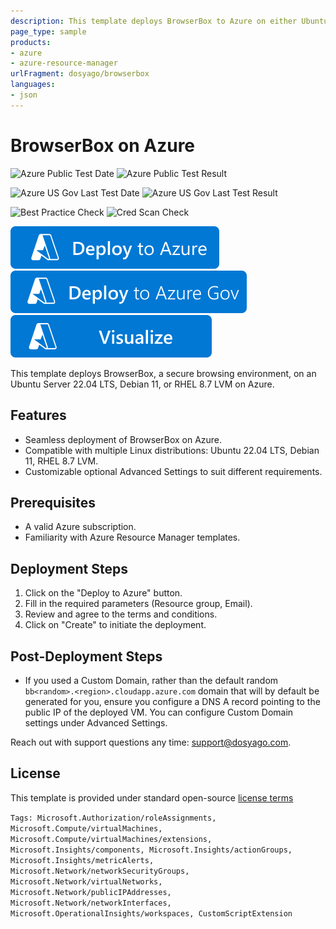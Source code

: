 ```yaml
---
description: This template deploys BrowserBox to Azure on either Ubuntu Server 22.04 LTS, Debian 11, or RHEL 8.7 LVM.
page_type: sample
products:
- azure
- azure-resource-manager
urlFragment: dosyago/browserbox
languages:
- json
---
```


# BrowserBox on Azure

![Azure Public Test Date](https://azurequickstartsservice.blob.core.windows.net/badges/application-workloads/dosyago/browserbox/PublicLastTestDate.svg)
![Azure Public Test Result](https://azurequickstartsservice.blob.core.windows.net/badges/application-workloads/dosyago/browserbox/PublicDeployment.svg)

![Azure US Gov Last Test Date](https://azurequickstartsservice.blob.core.windows.net/badges/application-workloads/dosyago/browserbox/FairfaxLastTestDate.svg)
![Azure US Gov Last Test Result](https://azurequickstartsservice.blob.core.windows.net/badges/application-workloads/dosyago/browserbox/FairfaxDeployment.svg)

![Best Practice Check](https://azurequickstartsservice.blob.core.windows.net/badges/application-workloads/dosyago/browserbox/BestPracticeResult.svg)
![Cred Scan Check](https://azurequickstartsservice.blob.core.windows.net/badges/application-workloads/dosyago/browserbox/CredScanResult.svg)

[![Deploy To Azure](https://raw.githubusercontent.com/Azure/azure-quickstart-templates/master/1-CONTRIBUTION-GUIDE/images/deploytoazure.svg?sanitize=true)](https://portal.azure.com/#create/Microsoft.Template/uri/https%3A%2F%2Fraw.githubusercontent.com%2FAzure%2Fazure-quickstart-templates%2Fmaster%2Fapplication-workloads%2Fdosyago%2Fbrowserbox%2Fazuredeploy.json/createUIDefinitionUri/https%3A%2F%2Fraw.githubusercontent.com%2FAzure%2Fazure-quickstart-templates%2Fmaster%2Fapplication-workloads%2Fdosyago%2Fbrowserbox%2FcreateUiDefinition.json)
[![Deploy To Azure US Gov](https://raw.githubusercontent.com/Azure/azure-quickstart-templates/master/1-CONTRIBUTION-GUIDE/images/deploytoazuregov.svg?sanitize=true)](https://portal.azure.us/#create/Microsoft.Template/uri/https%3A%2F%2Fraw.githubusercontent.com%2FAzure%2Fazure-quickstart-templates%2Fmaster%2Fapplication-workloads%2Fdosyago%2Fbrowserbox%2Fazuredeploy.json/createUIDefinitionUri/https%3A%2F%2Fraw.githubusercontent.com%2FAzure%2Fazure-quickstart-templates%2Fmaster%2Fapplication-workloads%2Fdosyago%2Fbrowserbox%2FcreateUiDefinition.json)
[![Visualize](https://raw.githubusercontent.com/Azure/azure-quickstart-templates/master/1-CONTRIBUTION-GUIDE/images/visualizebutton.svg?sanitize=true)](http://armviz.io/#/?load=https%3A%2F%2Fraw.githubusercontent.com%2FAzure%2Fazure-quickstart-templates%2Fmaster%2Fapplication-workloads%2Fdosyago%2Fbrowserbox%2Fazuredeploy.json)   

This template deploys BrowserBox, a secure browsing environment, on an Ubuntu Server 22.04 LTS, Debian 11, or RHEL 8.7 LVM on Azure. 

## Features
- Seamless deployment of BrowserBox on Azure.
- Compatible with multiple Linux distributions: Ubuntu 22.04 LTS, Debian 11, RHEL 8.7 LVM.
- Customizable optional Advanced Settings to suit different requirements.

## Prerequisites
- A valid Azure subscription.
- Familiarity with Azure Resource Manager templates.

## Deployment Steps
1. Click on the "Deploy to Azure" button.
2. Fill in the required parameters (Resource group, Email).
3. Review and agree to the terms and conditions.
4. Click on "Create" to initiate the deployment.

## Post-Deployment Steps
- If you used a Custom Domain, rather than the default random `bb<random>.<region>.cloudapp.azure.com` domain that will by default be generated for you, ensure you configure a DNS A record pointing to the public IP of the deployed VM. You can configure Custom Domain settings under Advanced Settings. 

Reach out with support questions any time: support@dosyago.com. 

## License

This template is provided under standard open-source [license terms](https://github.com/BrowserBox/BrowserBox/blob/boss/LICENSE.md)

`Tags: Microsoft.Authorization/roleAssignments, Microsoft.Compute/virtualMachines, Microsoft.Compute/virtualMachines/extensions, Microsoft.Insights/components, Microsoft.Insights/actionGroups, Microsoft.Insights/metricAlerts, Microsoft.Network/networkSecurityGroups, Microsoft.Network/virtualNetworks, Microsoft.Network/publicIPAddresses, Microsoft.Network/networkInterfaces, Microsoft.OperationalInsights/workspaces, CustomScriptExtension`

